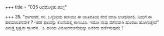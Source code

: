 +++
title = "035 ಆದರೊಳ್ಳಿತು ತಙ್ಗಿ"

+++
35. "ಹಾಗಾದರೆ, ಸರಿ, ಒಳ್ಳೆಯದು ತಂಗಿಯು ಈ ಯತಿಪತಿಯ ಸೇವೆ ಮಾಡಿ ಉಪಚರಿಸಲಿ. ನಿಮಗೆ ಈ ಹಠಮಾರಿತನವೇಕೆ ? ಇದರ ಫಲವನ್ನು ಕೊನೆಯಲ್ಲಿ ಕಾಣುವಿರಿ. ಇದೋ ನಾವು ಮೌನವಾಗಿ ಹೊರಟು ಹೋಗುತ್ತೇವೆ" ಎನುತ್ತ ಕೃಷ್ಣನು ಸಾಗಿದನ.ು. ಹರಿಯ ವಿನೋದರಚನೆಯನ್ನು ಏನೆಂದು ವರ್ಣಿಸುವುದು !